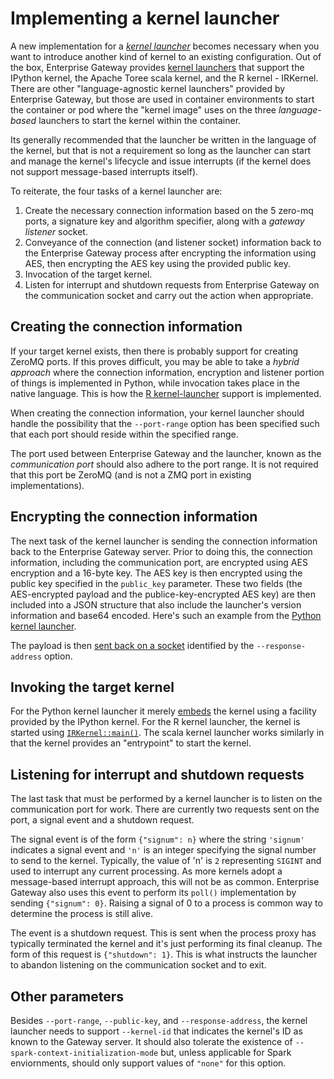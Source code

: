 # Implementing a kernel launcher
A new implementation for a [_kernel launcher_](../contributors/system-architecture.html#kernel-launchers) becomes necessary when you want to introduce another kind of kernel to an existing configuration.  Out of the box, Enterprise Gateway provides [kernel launchers](https://github.com/jupyter-server/enterprise_gateway/tree/master/etc/kernel-launchers) that support the IPython kernel, the Apache Toree scala kernel, and the R kernel - IRKernel.  There are other "language-agnostic kernel launchers" provided by Enterprise Gateway, but those are used in container environments to start the container or pod where the "kernel image" uses on the three _language-based_ launchers to start the kernel within the container.

Its generally recommended that the launcher be written in the language of the kernel, but that is not a requirement so long as the launcher can start and manage the kernel's lifecycle and issue interrupts (if the kernel does not support message-based interrupts itself).

To reiterate, the four tasks of a kernel launcher are:
1. Create the necessary connection information based on the 5 zero-mq ports, a signature key and algorithm specifier, along with a _gateway listener_ socket.
2. Conveyance of the connection (and listener socket) information back to the Enterprise Gateway process after encrypting the information using AES, then encrypting the AES key using the provided public key.
3. Invocation of the target kernel.
4. Listen for interrupt and shutdown requests from Enterprise Gateway on the communication socket and carry out the action when appropriate.

## Creating the connection information
If your target kernel exists, then there is probably support for creating ZeroMQ ports.  If this proves difficult, you may be able to take a _hybrid approach_ where the connection information, encryption and listener portion of things is implemented in Python, while invocation takes place in the native language.  This is how the [R kernel-launcher](https://github.com/jupyter-server/enterprise_gateway/tree/master/etc/kernel-launchers/R/scripts) support is implemented.

When creating the connection information, your kernel launcher should handle the possibility that the `--port-range` option has been specified such that each port should reside within the specified range.

The port used between Enterprise Gateway and the launcher, known as the _communication port_ should also adhere to the port range.  It is not required that this port be ZeroMQ (and is not a ZMQ port in existing implementations).

## Encrypting the connection information
The next task of the kernel launcher is sending the connection information back to the Enterprise Gateway server.  Prior to doing this, the connection information, including the communication port, are encrypted using AES encryption and a 16-byte key.  The AES key is then encrypted using the public key specified in the `public_key` parameter.  These two fields (the AES-encrypted payload and the publice-key-encrypted AES key) are then included into a JSON structure that also include the launcher's version information and base64 encoded.  Here's such an example from the [Python kernel launcher](https://github.com/jupyter-server/enterprise_gateway/blob/54c8e31d9b17418f35454b49db691d2ce5643c22/etc/kernel-launchers/python/scripts/launch_ipykernel.py#L188-L209).

The payload is then [sent back on a socket](https://github.com/jupyter-server/enterprise_gateway/blob/54c8e31d9b17418f35454b49db691d2ce5643c22/etc/kernel-launchers/python/scripts/launch_ipykernel.py#L212-L256) identified by the `--response-address` option.

## Invoking the target kernel
For the Python kernel launcher it merely [embeds](hhttps://github.com/jupyter-server/enterprise_gateway/blob/54c8e31d9b17418f35454b49db691d2ce5643c22/etc/kernel-launchers/python/scripts/launch_ipykernel.py#L382) the kernel using a facility provided by the IPython kernel. For the R kernel launcher, the kernel is started using [`IRKernel::main()`](https://github.com/jupyter-server/enterprise_gateway/blob/54c8e31d9b17418f35454b49db691d2ce5643c22/etc/kernel-launchers/R/scripts/launch_IRkernel.R#L252).  The scala kernel launcher works similarly in that the kernel provides an "entrypoint" to start the kernel.  

## Listening for interrupt and shutdown requests
The last task that must be performed by a kernel launcher is to listen on the communication port for work.  There are currently two requests sent on the port, a signal event and a shutdown request.

The signal event is of the form `{"signum": n}` where the string `'signum'` indicates a signal event and `'n'` is an integer specifying the signal number to send to the kernel.  Typically, the value of 'n' is `2` representing `SIGINT` and used to interrupt any current processing.  As more kernels adopt a message-based interrupt approach, this will not be as common.  Enterprise Gateway also uses this event to perform its `poll()` implementation by sending `{"signum": 0}`.  Raising a signal of 0 to a process is common way to determine the process is still alive.

The event is a shutdown request.  This is sent when the process proxy has typically terminated the kernel and it's just performing its final cleanup.  The form of this request is `{"shutdown": 1}`.  This is what instructs the launcher to abandon listening on the communication socket and to exit.

## Other parameters
Besides `--port-range`, `--public-key`, and `--response-address`, the kernel launcher needs to support `--kernel-id` that indicates the kernel's ID as known to the Gateway server.  It should also tolerate the existence of `--spark-context-initialization-mode` but, unless applicable for Spark enviornments, should only support values of `"none"` for this option.